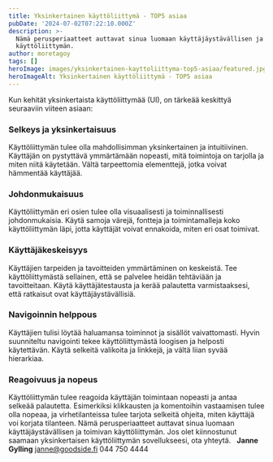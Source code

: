 ```yaml
---
title: Yksinkertainen käyttöliittymä - TOP5 asiaa
pubDate: '2024-07-02T07:22:10.000Z'
description: >-
  Nämä perusperiaatteet auttavat sinua luomaan käyttäjäystävällisen ja toimivan
  käyttöliittymän.
author: moretagoy
tags: []
heroImage: images/yksinkertainen-kayttoliittyma-top5-asiaa/featured.jpg
heroImageAlt: Yksinkertainen käyttöliittymä - TOP5 asiaa
---
```


Kun kehität yksinkertaista käyttöliittymää (UI), on tärkeää keskittyä seuraaviin viiteen asiaan:

### Selkeys ja yksinkertaisuus

Käyttöliittymän tulee olla mahdollisimman yksinkertainen ja intuitiivinen. Käyttäjän on pystyttävä ymmärtämään nopeasti, mitä toimintoja on tarjolla ja miten niitä käytetään. Vältä tarpeettomia elementtejä, jotka voivat hämmentää käyttäjää.

### Johdonmukaisuus

Käyttöliittymän eri osien tulee olla visuaalisesti ja toiminnallisesti johdonmukaisia. Käytä samoja värejä, fontteja ja toimintamalleja koko käyttöliittymän läpi, jotta käyttäjät voivat ennakoida, miten eri osat toimivat.

### Käyttäjäkeskeisyys

Käyttäjien tarpeiden ja tavoitteiden ymmärtäminen on keskeistä. Tee käyttöliittymästä sellainen, että se palvelee heidän tehtäviään ja tavoitteitaan. Käytä käyttäjätestausta ja kerää palautetta varmistaaksesi, että ratkaisut ovat käyttäjäystävällisiä.

### Navigoinnin helppous

Käyttäjien tulisi löytää haluamansa toiminnot ja sisällöt vaivattomasti. Hyvin suunniteltu navigointi tekee käyttöliittymästä loogisen ja helposti käytettävän. Käytä selkeitä valikoita ja linkkejä, ja vältä liian syvää hierarkiaa.

### Reagoivuus ja nopeus

Käyttöliittymän tulee reagoida käyttäjän toimintaan nopeasti ja antaa selkeää palautetta. Esimerkiksi klikkausten ja komentoihin vastaamisen tulee olla nopeaa, ja virhetilanteissa tulee tarjota selkeitä ohjeita, miten käyttäjä voi korjata tilanteen. Nämä perusperiaatteet auttavat sinua luomaan käyttäjäystävällisen ja toimivan käyttöliittymän. Jos olet kiinnostunut saamaan yksinkertaisen käyttöliittymän sovellukseesi, ota yhteytä.   **Janne Gylling** janne@goodside.fi 044 750 4444